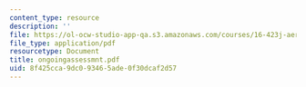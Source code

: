 ```yaml
---
content_type: resource
description: ''
file: https://ol-ocw-studio-app-qa.s3.amazonaws.com/courses/16-423j-aerospace-biomedical-and-life-support-engineering-spring-2006/8f425cca9dc093465ade0f30dcaf2d57_ongoingassessmnt.pdf
file_type: application/pdf
resourcetype: Document
title: ongoingassessmnt.pdf
uid: 8f425cca-9dc0-9346-5ade-0f30dcaf2d57
---
```

